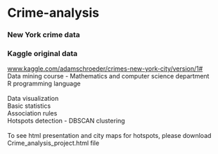 # Crime-analysis
### New York crime data
### Kaggle original data
www.kaggle.com/adamschroeder/crimes-new-york-city/version/1# <br>
Data mining course - Mathematics and computer science department<br>
R programming language <br><br>
Data visualization <br>
Basic statistics <br>
Association rules <br>
Hotspots detection - DBSCAN clustering<br><br>
To see html presentation and city maps for hotspots, please download Crime_analysis_project.html file
